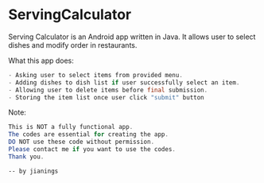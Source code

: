 # ServingCalculator

Serving Calculator is an Android app written in Java. It allows user to select dishes and modify order in restaurants.

What this app does:
```java
- Asking user to select items from provided menu.
- Adding dishes to dish list if user successfully select an item.
- Allowing user to delete items before final submission.
- Storing the item list once user click "submit" button
```

Note:
```java
This is NOT a fully functional app. 
The codes are essential for creating the app.
DO NOT use these code without permission.
Please contact me if you want to use the codes.
Thank you.
```
    -- by jianings

